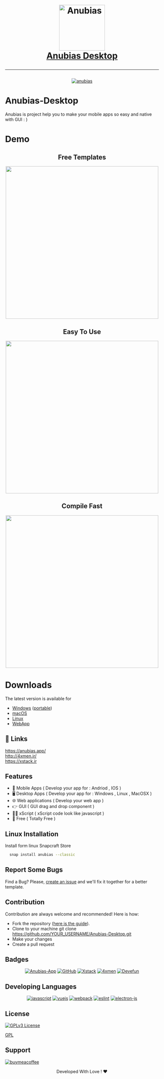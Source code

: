 <h1 align="center">
  <br>
  <a href="https://anubias.app/">
    <img src="public/icon.png" alt="Anubias" width="150">
  </a>
  <br>
  <a href="https://anubias.app">Anubias  Desktop</a>
  <br>
  <hr>
</h1>

<div align="center">

[![anubias](https://snapcraft.io/anubias/badge.svg)](https://snapcraft.io/anubias)

</div>

# Anubias-Desktop

Anubias is project help you to make your mobile apps so easy and native with GUI : )


# Demo

<div align="center">
<h2>Free Templates</h2>
<img src="public/screen-shots/sc1.png" width="500px">
</div>
<div align="center">
<h2>Easy To Use</h2>
<img src="public/screen-shots/sc2.png" width="500px">
</div>
<div align="center">
<h2>Compile Fast</h2>
<img src="public/screen-shots/sc4.png" width="500px">
</div>

# Downloads
The latest version is available for

* [Windows](https://anubias.app/dl/wini) ([portable](https://anubias.app/dl/winp))
* [macOS](https://anubias.app/dl/mac)
* [Linux](https://anubias.app/dl/linux)
* [WebApp](https://anubias.app/demo)


## 🔗 Links
https://anubias.app/
<br>
http://4xmen.ir/
<br>
https://xstack.ir


## Features

* 📱 Mobile Apps ( Develop your app for : Andriod , IOS )
* 🖥️ Desktop Apps ( Develop your app for : Windows , Linux , MacOSX )
* 🌐 Web applications ( Develop your web app )
* 👉 GUI ( GUI drag and drop component )
* 👨‍💻 xScript ( xScript code look like javascript )
* 💯 Free ( Totally Free )



## Linux Installation

Install form linux Snapcraft Store

```bash
  snap install anubias --classic
```

## Report Some Bugs
Find a Bug? Please, [create an issue](https://github.com/4xmen/Anubias-Desktop/issues) and we'll fix it together for a better template.

## Contribution
Contribution are always welcome and recommended! Here is how:

- Fork the repository ([here is the guide](https://help.github.com/articles/fork-a-repo/)).
- Clone to your machine git clone https://github.com/YOUR_USERNAME/Anubias-Desktop.git
- Make your changes
- Create a pull request

## Badges

<div align="center">

[![Anubias-App](https://img.shields.io/badge/Anubias-Desktop-green.svg)](https://anubias.app/)
[![GitHub](https://img.shields.io/badge/Github-4xmen-blue.svg)](https://GitHub.com/4xmen)
[![Xstack](https://img.shields.io/badge/Xstack-Team-red.svg)](https://xstack.ir)
[![4xmen](https://img.shields.io/badge/4xmen-Team-black.svg)](https://4xmen.ir)
[![Devefun](https://img.shields.io/badge/Devefun-Community-blue.svg)](https://Telegram.me/Devefun)

</div>

## Developing Languages

<div align="center">

[![javascript](src/assets/badge/javascript.svg)](https://www.javascript.com/)
[![vuejs](src/assets/badge/vue.svg)](https://vuejs.org/)
[![webpack](src/assets/badge/webpack.svg)](https://webpack.js.org/)
[![eslint](src/assets/badge/eslint.svg)](https://eslint.org/)
[![electron-js](src/assets/badge/electron.svg)](https://www.electronjs.org/)

</div>

## License

[![GPLv3 License](https://img.shields.io/badge/License-GPL%20v3-yellow.svg)](https://opensource.org/licenses/GNU)



[GPL](https://www.gnu.org/licenses/gpl-3.0.en.html)


## Support

[![buymeacoffee](src/assets/badge/paypal.svg)](https://www.paypal.me/swepc)

<div align="center"> Developed With Love ! ❤️</div>
